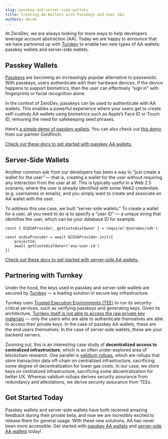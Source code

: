 ```yaml
---
slug: passkey-and-server-side-wallets
title: Creating AA Wallets with Passkeys and User IDs
authors: derek
---
```


At ZeroDev, we are always looking for more ways to help developers leverage account abstraction (AA).  Today we are happy to announce that we have partnered up with [Turnkey](https://www.turnkey.io/) to enable two new types of AA wallets: passkey wallets and server-side wallets.

## Passkey Wallets

[Passkeys](https://developers.google.com/identity/passkeys) are becoming an increasingly popular alternative to passwords. With passkeys, users authenticate with their hardware devices.  If the device happens to support biometrics, then the user can effectively “sign in” with fingerprints or facial recognition alone.

In the context of ZeroDev, passkeys can be used to authenticate with AA wallets. This enables a powerful experience where your users get to create self-custody AA wallets using biometrics such as Apple’s Face ID or Touch ID, removing the need for safekeeping seed phrases.

Here’s [a simple demo of passkey wallets](https://passkey-demo.onrender.com/).  You can also check out [this demo](https://defifortheworld.com/) from our partner Goldfinch.

[Check out these docs to get started with passkey AA wallets.](https://docs.zerodev.app/create-wallets/passkey)

## Server-Side Wallets

Another common ask from our developers has been a way to “just create a wallet for the user” — that is, creating a wallet for the user without requiring any interaction from the user at all.  This is typically useful in a Web 2.5 scenario, where the user is already identified with some Web2 credentials (e.g. usernames or emails), and you simply want to create and associate an AA wallet with the user.

To address this use case, we built “server-side wallets.”  To create a wallet for a user, all you need to do is to specify a “user ID” — a unique string that identifies the user, which can be your database ID for example.

```tsx
const { ECDSAProvider, getCustodialOwner } = require('@zerodev/sdk')

const ecdsaProvider = await ECDSAProvider.init({
    projectId,
    await getCustodialOwner('any-user-id')
})
```

[Check out these docs to get started with server-side AA wallets.](https://docs.zerodev.app/create-wallets/user-id)

## Partnering with Turnkey

Under the hood, the keys used in passkey and server-side wallets are secured by [Turnkey](https://www.notion.so/Introducing-Passkey-AA-Wallets-and-Server-Side-AA-Wallets-9c802b5142b944f8a88275b9b287f9b7?pvs=21) — a leading solution in secure key infrastructure.

Turnkey uses [Trusted Execution Environments (TEE)](https://docs.turnkey.com/security/secure-enclaves) to run its security-critical services, such as verifying passkeys and generating keys.  Given its architecture, [Turnkey itself is not able to access the raw private key materials](https://docs.turnkey.com/security/non-custodial-key-mgmt) — only the users who are able to authenticate themselves are able to access their private keys.  In the case of passkey AA wallets, these are the end users themselves.  In the case of server-side wallets, these are your backend servers.

Zooming out, this is an interesting case study of **decentralized access to centralized infrastructure**, which is an often under-explored area of blockchain research.  One parallel is [validium rollups](https://ethereum.org/en/developers/docs/scaling/validium/), which are rollups that store transaction data off-chain on centralized infrastructure, sacrificing some degree of decentralization for lower gas costs.  In our case, we store keys on centralized infrastructure, sacrificing some decentralization for better UX.  Whereas validium rollups derives security assurance from redundancy and attestations, we derive security assurance from TEEs.

## Get Started Today

Passkey wallets and server-side wallets have both received amazing feedback during their private beta, and now we are incredibly excited to release them for general usage.  With these new solutions, AA has never been more accessible.  Get started with [passkey AA wallets](https://docs.zerodev.app/create-wallets/passkey) and [server-side AA wallets](https://docs.zerodev.app/create-wallets/user-id) today!